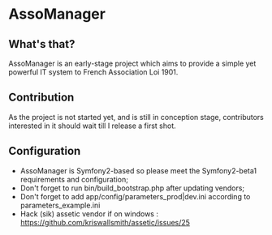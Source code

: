 AssoManager
========================

What's that?
--------------

AssoManager is an early-stage project which aims to provide a simple yet powerful IT system to French Association Loi 1901.

Contribution
---------------------

As the project is not started yet, and is still in conception stage, contributors interested in it should wait till I release a first shot.

Configuration
-------------

* AssoManager is Symfony2-based so please meet the Symfony2-beta1 requirements and configuration;
* Don't forget to run bin/build_bootstrap.php after updating vendors;
* Don't forget to add app/config/parameters_prod|dev.ini according to parameters_example.ini
* Hack (sik) assetic vendor if on windows : https://github.com/kriswallsmith/assetic/issues/25
